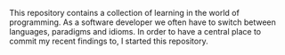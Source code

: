 This repository contains a collection of learning in the world of programming. As a software developer we often have to switch between languages, paradigms and idioms. In order to have a central place to commit my recent findings to, I started this repository.

